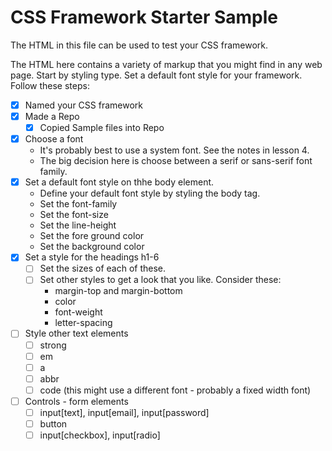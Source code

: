 # CSS Framework Starter Sample

The HTML in this file can be used to test your CSS framework. 

The HTML here contains a variety of markup that you might find in any web page.
Start by styling type. Set a default font style for your framework. Follow these steps: 

- [x] Named your CSS framework
- [x] Made a Repo
  - [x] Copied Sample files into Repo
- [x] Choose a font 
  - It's probably best to use a system font. See the notes in lesson 4. 
  - The big decision here is choose between a serif or sans-serif font family. 
- [x] Set a default font style on thhe body element. 
  - Define your default font style by styling the body tag. 
  - Set the font-family
  - Set the font-size
  - Set the line-height
  - Set the fore ground color 
  - Set the background color
- [x] Set a style for the headings h1-6
  - [ ] Set the sizes of each of these. 
  - [ ] Set other styles to get a look that you like. Consider these: 
    - margin-top and margin-bottom
    - color 
    - font-weight
    - letter-spacing
- [ ] Style other text elements 
  - [ ] strong
  - [ ] em
  - [ ] a
  - [ ] abbr
  - [ ] code (this might use a different font - probably a fixed width font)
- [ ] Controls - form elements
  - [ ] input[text], input[email], input[password]
  - [ ] button
  - [ ] input[checkbox], input[radio]